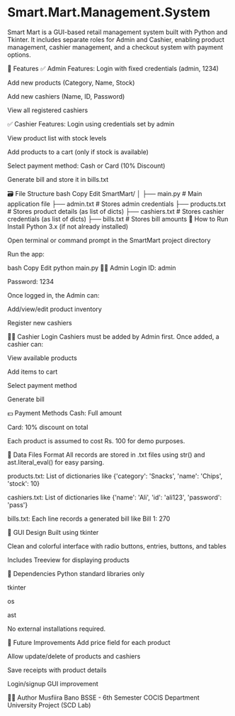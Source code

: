 # Smart.Mart.Management.System
Smart Mart is a GUI-based retail management system built with Python and Tkinter. It includes separate roles for Admin and Cashier, enabling product management, cashier management, and a checkout system with payment options.

🚀 Features
✅ Admin Features:
Login with fixed credentials (admin, 1234)

Add new products (Category, Name, Stock)

Add new cashiers (Name, ID, Password)

View all registered cashiers

✅ Cashier Features:
Login using credentials set by admin

View product list with stock levels

Add products to a cart (only if stock is available)

Select payment method: Cash or Card (10% Discount)

Generate bill and store it in bills.txt

🗃 File Structure
bash
Copy
Edit
SmartMart/
│
├── main.py               # Main application file
├── admin.txt             # Stores admin credentials
├── products.txt          # Stores product details (as list of dicts)
├── cashiers.txt          # Stores cashier credentials (as list of dicts)
├── bills.txt             # Stores bill amounts
💾 How to Run
Install Python 3.x (if not already installed)

Open terminal or command prompt in the SmartMart project directory

Run the app:

bash
Copy
Edit
python main.py
🧑‍💼 Admin Login
ID: admin

Password: 1234

Once logged in, the Admin can:

Add/view/edit product inventory

Register new cashiers

👨‍🔧 Cashier Login
Cashiers must be added by Admin first. Once added, a cashier can:

View available products

Add items to cart

Select payment method

Generate bill

💵 Payment Methods
Cash: Full amount

Card: 10% discount on total

Each product is assumed to cost Rs. 100 for demo purposes.

📁 Data Files Format
All records are stored in .txt files using str() and ast.literal_eval() for easy parsing.

products.txt: List of dictionaries like {'category': 'Snacks', 'name': 'Chips', 'stock': 10}

cashiers.txt: List of dictionaries like {'name': 'Ali', 'id': 'ali123', 'password': 'pass'}

bills.txt: Each line records a generated bill like Bill 1: 270

🎨 GUI Design
Built using tkinter

Clean and colorful interface with radio buttons, entries, buttons, and tables

Includes Treeview for displaying products

🔧 Dependencies
Python standard libraries only

tkinter

os

ast

No external installations required.

📌 Future Improvements
Add price field for each product

Allow update/delete of products and cashiers

Save receipts with product details

Login/signup GUI improvement

🧑‍💻 Author
Musfiira Bano
BSSE - 6th Semester
COCIS Department
University Project (SCD Lab)
